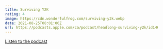 ```yaml
---
title: Surviving Y2K
rating: 4
image: https://cdn.wonderfulfrog.com/surviving-y2k.webp
date: 2021-08-25T00:01:00Z
url: https://podcasts.apple.com/ca/podcast/headlong-surviving-y2k/id1464251414
---
```


[Listen to the podcast](https://podcasts.apple.com/ca/podcast/headlong-surviving-y2k/id1464251414)
